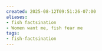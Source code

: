 ```yaml
---
created: 2025-08-12T09:51:26-07:00
aliases:
- fish factsination
- Women want me, fish fear me
tags:
- fish-factsination
---
```

